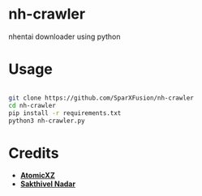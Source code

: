 # nh-crawler
nhentai downloader using python

# Usage

```bash 

git clone https://github.com/SparXFusion/nh-crawler 
cd nh-crawler
pip install -r requirements.txt
python3 nh-crawler.py 

```

# Credits
* [**AtomicXZ**](https://github.com/AtomicXZ)
* [**Sakthivel Nadar**](https://github.com/SparXFusion)
